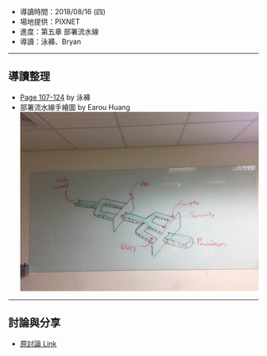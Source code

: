

* 導讀時間：2018/08/16 (四)
* 場地提供：PIXNET
* 進度：第五章 部署流水線
* 導讀：泳褲、Bryan

---
## 導讀整理

* [Page 107-124](https://hackmd.io/p/Skj31zqB7?fbclid=IwAR11QC7yNdeUPc1daocOAnuxQeZeqpRGlrYU9Xl-KqrN-HlqWFtkiBMNkDA#/) by 泳褲
* 部署流水線手繪圖 by Earou Huang
![](/act/02_CD/20180816_CD-Pipeline.jpg)

---
## 討論與分享

* [原討論 Link](https://www.facebook.com/groups/sre.taiwan/permalink/1118785321620704/)
